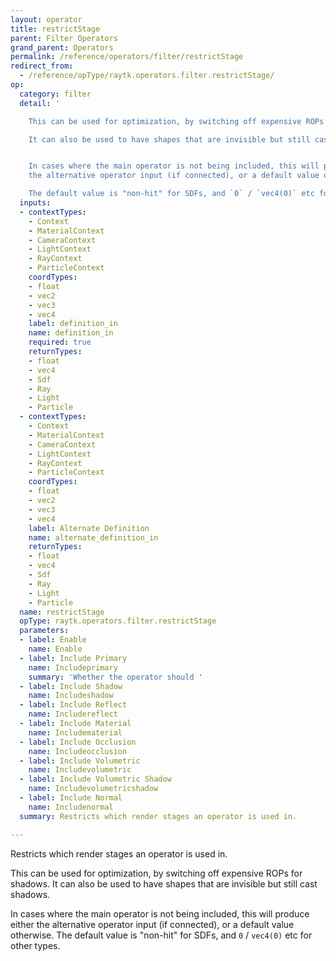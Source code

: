 ```yaml
---
layout: operator
title: restrictStage
parent: Filter Operators
grand_parent: Operators
permalink: /reference/operators/filter/restrictStage
redirect_from:
  - /reference/opType/raytk.operators.filter.restrictStage/
op:
  category: filter
  detail: '

    This can be used for optimization, by switching off expensive ROPs for shadows.

    It can also be used to have shapes that are invisible but still cast shadows.


    In cases where the main operator is not being included, this will produce either
    the alternative operator input (if connected), or a default value otherwise.

    The default value is "non-hit" for SDFs, and `0` / `vec4(0)` etc for other types.'
  inputs:
  - contextTypes:
    - Context
    - MaterialContext
    - CameraContext
    - LightContext
    - RayContext
    - ParticleContext
    coordTypes:
    - float
    - vec2
    - vec3
    - vec4
    label: definition_in
    name: definition_in
    required: true
    returnTypes:
    - float
    - vec4
    - Sdf
    - Ray
    - Light
    - Particle
  - contextTypes:
    - Context
    - MaterialContext
    - CameraContext
    - LightContext
    - RayContext
    - ParticleContext
    coordTypes:
    - float
    - vec2
    - vec3
    - vec4
    label: Alternate Definition
    name: alternate_definition_in
    returnTypes:
    - float
    - vec4
    - Sdf
    - Ray
    - Light
    - Particle
  name: restrictStage
  opType: raytk.operators.filter.restrictStage
  parameters:
  - label: Enable
    name: Enable
  - label: Include Primary
    name: Includeprimary
    summary: 'Whether the operator should '
  - label: Include Shadow
    name: Includeshadow
  - label: Include Reflect
    name: Includereflect
  - label: Include Material
    name: Includematerial
  - label: Include Occlusion
    name: Includeocclusion
  - label: Include Volumetric
    name: Includevolumetric
  - label: Include Volumetric Shadow
    name: Includevolumetricshadow
  - label: Include Normal
    name: Includenormal
  summary: Restricts which render stages an operator is used in.

---
```



Restricts which render stages an operator is used in.


This can be used for optimization, by switching off expensive ROPs for shadows.
It can also be used to have shapes that are invisible but still cast shadows.

In cases where the main operator is not being included, this will produce either the alternative operator input (if connected), or a default value otherwise.
The default value is "non-hit" for SDFs, and `0` / `vec4(0)` etc for other types.